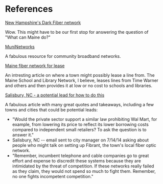 References
==========

[New Hampshire's Dark Fiber network](http://www.newhampshirefastroads.net/node/14)

Wow. This might have to be our first stop for answering the question of "What can Maine do?"

[MuniNetworks](http://muninetworks.org/)

A fabulous resource for community broadband networks.

[Maine fiber network for lease](http://www.fiercetelecom.com/press-releases/maines-1100-mile-three-ring-binder-high-speed-internet-network-complete)

An intresting article on where a town might possibly lease a line from. The Maine School and Library Network, I believe, leases lines from Time Warner and others and then provides it at low or no cost to schools and libraries.

[Salisbury, NC - a potential lead for how to do this](http://onthecommons.org/magazine/why-mighty-time-warner-so-scared-tiny-salisbury-north-carolina)

A fabulous article with many great quotes and takeaways, including a few towns and cities that could be potential leads:

  * "Would the private sector support a similar law prohibiting Wal Mart, for example, from lowering its price to reflect its lower borrowing costs compared to independent small retailers? To ask the question is to answer it."
  * Salisbury, NC -- email sent to city manager on 7/14/14 asking about people who might talk on setting up Fibrant, the town's local fiber optic network.
  * "Remember, incumbent telephone and cable companies go to great effort and expense to discredit these systems because they are intimidated by the threat of competition. If these networks really failed as they claim, they would not spend so much to fight them. Remember, no one fights incompetent competition."

